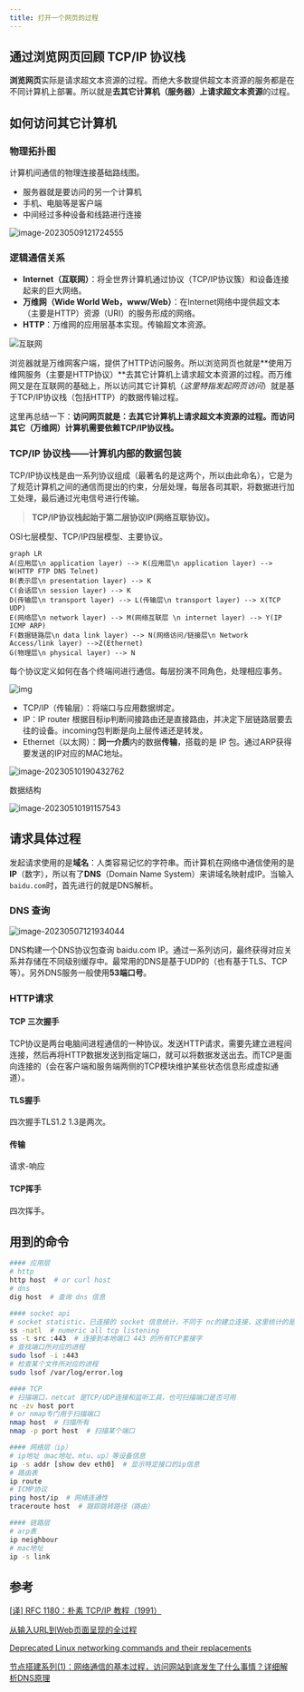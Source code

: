 ```yaml
---
title: 打开一个网页的过程
---
```


## 通过浏览网页回顾 TCP/IP 协议栈

**浏览网页**实际是请求超文本资源的过程。而绝大多数提供超文本资源的服务都是在不同计算机上部署。所以就是**去其它计算机（服务器）上请求超文本资源**的过程。

## 如何访问其它计算机

### 物理拓扑图

计算机间通信的物理连接基础路线图。

- 服务器就是要访问的另一个计算机
- 手机、电脑等是客户端
- 中间经过多种设备和线路进行连接

![image-20230509121724555](./images/image-20230509121724555.png)

### 逻辑通信关系

- **Internet（互联网）**：将全世界计算机通过协议（TCP/IP协议簇）和设备连接起来的巨大网络。
- **万维网（Wide World Web，www/Web）**：在Internet网络中提供超文本（主要是HTTP）资源（URI）的服务形成的网络。
- **HTTP**：万维网的应用层基本实现。传输超文本资源。

![互联网](./images/互联网.png)

浏览器就是万维网客户端，提供了HTTP访问服务。所以浏览网页也就是**使用万维网服务（主要是HTTP协议）**去其它计算机上请求超文本资源的过程。而万维网又是在互联网的基础上，所以访问其它计算机（*这里特指发起网页访问*）就是基于TCP/IP协议栈（包括HTTP）的数据传输过程。

这里再总结一下：**访问网页就是：去其它计算机上请求超文本资源的过程。而访问其它（万维网）计算机需要依赖TCP/IP协议栈。**

### TCP/IP 协议栈——计算机内部的数据包装

TCP/IP协议栈是由一系列协议组成（最著名的是这两个，所以由此命名），它是为了规范计算机之间的通信而提出的约束，分层处理，每层各司其职，将数据进行加工处理，最后通过光电信号进行传输。

> **TCP/IP协议栈起始于第二层协议IP(网络互联协议)。**

OSI七层模型、TCP/IP四层模型、主要协议。

```mermaid
graph LR
A(应用层\n application layer) --> K(应用层\n application layer) --> W(HTTP FTP DNS Telnet)
B(表示层\n presentation layer) --> K
C(会话层\n session layer) --> K
D(传输层\n transport layer) --> L(传输层\n transport layer) --> X(TCP UDP)
E(网络层\n network layer) --> M(网络互联层 \n internet layer) --> Y(IP ICMP ARP)
F(数据链路层\n data link layer) --> N(网络访问/链接层\n Network Access/link layer) -->Z(Ethernet)
G(物理层\n physical layer) --> N
```

每个协议定义如何在各个终端间进行通信。每层扮演不同角色，处理相应事务。

![img](./images/350px-IP_stack_connections.svg.png)

- TCP/IP（传输层）：将端口与应用数据绑定。
- IP：IP router 根据目标ip判断间接路由还是直接路由，并决定下层链路层要去往的设备。incoming包判断是向上层传递还是转发。
- Ethernet（以太网）：**同一介质**内的数据**传输**，搭载的是 IP 包。通过ARP获得要发送的IP对应的MAC地址。

![image-20230510190432762](./images/image-20230510190432762.png)

数据结构

![image-20230510191157543](./images/image-20230510191157543.png)

## 请求具体过程

发起请求使用的是**域名**：人类容易记忆的字符串。而计算机在网络中通信使用的是**IP**（数字），所以有了**DNS**（Domain Name System）来讲域名映射成IP。当输入`baidu.com`时，首先进行的就是DNS解析。

### DNS 查询

![image-20230507121934044](./images/image-20230507121934044.png)

DNS构建一个DNS协议包查询 baidu.com IP。通过一系列访问，最终获得对应关系并存储在不同级别缓存中。最常用的DNS是基于UDP的（也有基于TLS、TCP等）。另外DNS服务一般使用**53端口号**。

### HTTP请求

#### TCP 三次握手

TCP协议是两台电脑间进程通信的一种协议。发送HTTP请求，需要先建立进程间连接，然后再将HTTP数据发送到指定端口，就可以将数据发送出去。而TCP是面向连接的（会在客户端和服务端两侧的TCP模块维护某些状态信息形成虚拟通道）。

#### TLS握手

四次握手TLS1.2  1.3是两次。

#### 传输

请求-响应

#### TCP挥手

四次挥手。

## 用到的命令

```bash
#### 应用层
# http
http host  # or curl host
# dns
dig host  # 查询 dns 信息

#### socket api
# socket statistic，已连接的 socket 信息统计，不同于 nc的建立连接，这里统计的是已建立的连接
ss -natl  # numeric all tcp listening
ss -t src :443  # 连接到本地端口 443 的所有TCP套接字
# 查找端口所对应的进程
sudo lsof -i :443
# 检查某个文件所对应的进程
sudo lsof /var/log/error.log

#### TCP
# 扫描端口，netcat 是TCP/UDP连接和监听工具，也可扫描端口是否可用
nc -zv host port
# or nmap专门用于扫描端口
nmap host  # 扫描所有
nmap -p port host  # 扫描某个端口

#### 网络层（ip）
# ip地址（mac地址、mtu、up）等设备信息
ip -s addr [show dev eth0]  # 显示特定接口的ip信息
# 路由表
ip route
# ICMP协议
ping host/ip  # 网络连通性
traceroute host  # 跟踪跳转路径（路由）

#### 链路层
# arp表
ip neighbour
# mac地址
ip -s link
```

## 参考

[[译\] RFC 1180：朴素 TCP/IP 教程（1991）](http://arthurchiao.art/blog/rfc1180-a-tcp-ip-tutorial-zh/)

[从输入URL到Web页面呈现的全过程](https://heapdump.cn/article/5410979)

[Deprecated Linux networking commands and their replacements](https://dougvitale.wordpress.com/2011/12/21/deprecated-linux-networking-commands-and-their-replacements/)

[节点搭建系列(1)：网络通信的基本过程，访问网站到底发生了什么事情？详细解析DNS原理](https://www.youtube.com/watch?v=_618At72evs&t=16s)
